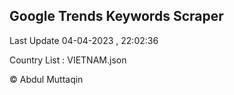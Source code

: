 

## Google Trends Keywords Scraper 
 
Last Update 04-04-2023 , 22:02:36

Country List :
VIETNAM.json



© Abdul Muttaqin 
